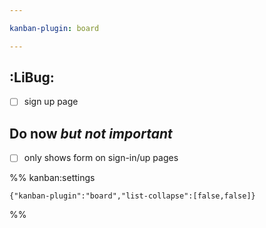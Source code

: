```yaml
---

kanban-plugin: board

---
```


## :LiBug:

- [ ] sign up page


## Do now _but not important_

- [ ] only shows form on sign-in/up pages




%% kanban:settings
```
{"kanban-plugin":"board","list-collapse":[false,false]}
```
%%